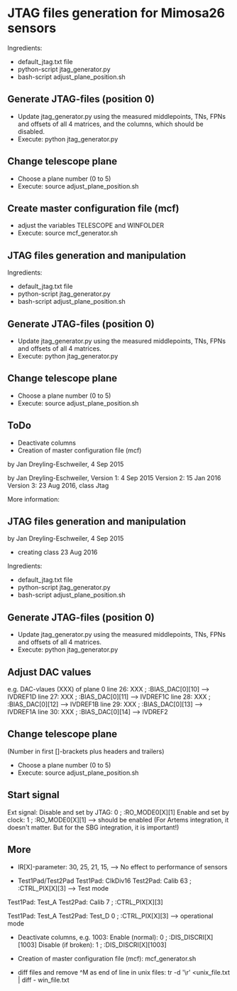 JTAG files generation for Mimosa26 sensors
==========================================


Ingredients:
- default_jtag.txt file
- python-script jtag_generator.py
- bash-script adjust_plane_position.sh

Generate JTAG-files (position 0)
--------------------------------

- Update jtag_generator.py using the measured middlepoints, TNs, FPNs and offsets of all 4 matrices, and the columns, which should be disabled.
- Execute: python jtag_generator.py

Change telescope plane
----------------------

- Choose a plane number (0 to 5)
- Execute: source adjust_plane_position.sh <number> 

Create master configuration file (mcf)
--------------------------------------

- adjust the variables TELESCOPE and WINFOLDER
- Execute: source mcf_generator.sh



JTAG files generation and manipulation
--------------------------------------

Ingredients:
- default_jtag.txt file
- python-script jtag_generator.py
- bash-script adjust_plane_position.sh

Generate JTAG-files (position 0)
--------------------------------

- Update jtag_generator.py using the measured middlepoints, TNs, FPNs and offsets of all 4 matrices.
- Execute: python jtag_generator.py

Change telescope plane
----------------------

- Choose a plane number (0 to 5)
- Execute: source adjust_plane_position.sh <number> 

ToDo
----
- Deactivate columns
- Creation of master configuration file (mcf)



by Jan Dreyling-Eschweiler, 4 Sep 2015









by Jan Dreyling-Eschweiler, 
Version 1: 4 Sep 2015
Version 2: 15 Jan 2016
Version 3: 23 Aug 2016, class Jtag





More information:

JTAG files generation and manipulation
--------------------------------------
by Jan Dreyling-Eschweiler, 4 Sep 2015
- creating class 23 Aug 2016


Ingredients:
- default_jtag.txt file
- python-script jtag_generator.py
- bash-script adjust_plane_position.sh

Generate JTAG-files (position 0)
--------------------------------

- Update jtag_generator.py using the measured middlepoints, TNs, FPNs and offsets of all 4 matrices.
- Execute: python jtag_generator.py

Adjust DAC values
-----------------
e.g. DAC-vlaues (XXX) of plane 0
line 26: XXX ; :BIAS_DAC[0][10] --> IVDREF1D
line 27: XXX ; :BIAS_DAC[0][11] --> IVDREF1C
line 28: XXX ; :BIAS_DAC[0][12] --> IVDREF1B
line 29: XXX ; :BIAS_DAC[0][13] --> IVDREF1A
line 30: XXX ; :BIAS_DAC[0][14] --> IVDREF2


Change telescope plane
----------------------
(Number in first []-brackets plus headers and trailers)

- Choose a plane number (0 to 5)
- Execute: source adjust_plane_position.sh <number> 

Start signal
------------
Ext signal:
Disable and set by JTAG: 0 ; :RO_MODE0[X][1]
Enable and set by clock: 1 ; :RO_MODE0[X][1]
--> should be enabled
(For Artems integration, it doesn't matter. But for the SBG integration, it is important!)


More
----
- IR[X]-parameter: 30, 25, 21, 15, 
--> No effect to performance of sensors

- Test1Pad/Test2Pad
Test1Pad: ClkDiv16
Test2Pad: Calib
63 ; :CTRL_PIX[X][3]
--> Test mode

Test1Pad: Test_A
Test2Pad: Calib
7 ; :CTRL_PIX[X][3] 

Test1Pad: Test_A
Test2Pad: Test_D
0 ; :CTRL_PIX[X][3]
--> operational mode

- Deactivate columns, e.g. 1003:
Enable (normal):     0 ; :DIS_DISCRI[X][1003]
Disable (if broken): 1 ; :DIS_DISCRI[X][1003]

- Creation of master configuration file (mcf):
mcf_generator.sh

- diff files and remove ^M as end of line in unix files:
tr -d '\r' <unix_file.txt | diff - win_file.txt









